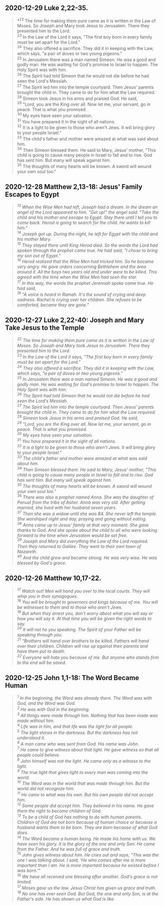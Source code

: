## 2020-12-29 Luke 2,22-35.

>*<sup>22</sup> The time for making them pure came as it is written in the Law of Moses. So Joseph and Mary took Jesus to Jerusalem. There they presented him to the Lord.  
<sup>23</sup> In the Law of the Lord it says, "The first boy born in every family must be set apart for the Lord."  
<sup>24</sup> They also offered a sacrifice. They did it in keeping with the Law, which says, "a pair of doves or two young pigeons."  
<sup>25</sup> In Jerusalem there was a man named Simeon. He was a good and godly man. He was waiting for God's promise to Israel to happen. The Holy Spirit was with him.  
<sup>26</sup> The Spirit had told Simeon that he would not die before he had seen the Lord's Messiah.  
<sup>27</sup> The Spirit led him into the temple courtyard. Then Jesus' parents brought the child in. They came to do for him what the Law required.  
<sup>28</sup> Simeon took Jesus in his arms and praised God. He said,  
<sup>29</sup> "Lord, you are the King over all. Now let me, your servant, go in peace. That is what you promised.   
<sup>30</sup> My eyes have seen your salvation.  
<sup>31</sup> You have prepared it in the sight of all nations.  
<sup>32</sup> It is a light to be given to those who aren't Jews. It will bring glory to your people Israel."  
<sup>33</sup> The child's father and mother were amazed at what was said about him.  
<sup>34</sup> Then Simeon blessed them. He said to Mary, Jesus' mother, "This child is going to cause many people in Israel to fall and to rise. God has sent him. But many will speak against him.  
<sup>35</sup> The thoughts of many hearts will be known. A sword will wound your own soul too."

## 2020-12-28 Matthew 2,13-18: Jesus' Family Escapes to Egypt

>*<sup>13</sup> When the Wise Men had left, Joseph had a dream. In the dream an angel of the Lord appeared to him. "Get up!" the angel said. "Take the child and his mother and escape to Egypt. Stay there until I tell you to come back. Herod is going to search for the child. He wants to kill him."  
<sup>14</sup> Joseph got up. During the night, he left for Egypt with the child and his mother Mary.  
<sup>15</sup> They stayed there until King Herod died. So the words the Lord had spoken through the prophet came true. He had said, "I chose to bring my son out of Egypt."  
<sup>16</sup> Herod realized that the Wise Men had tricked him. So he became very angry. He gave orders concerning Bethlehem and the area around it. All the boys two years old and under were to be killed. This agreed with the time when the Wise Men had seen the star.  
<sup>17</sup> In this way, the words the prophet Jeremiah spoke came true. He had said,  
<sup>18</sup> "A voice is heard in Ramah. It's the sound of crying and deep sadness. Rachel is crying over her children. She refuses to be comforted, became they are gone."*

## 2020-12-27 Luke 2,22-40: Joseph and Mary Take Jesus to the Temple

>*<sup>22</sup> The time for making them pure came as it is written in the Law of Moses. So Joseph and Mary took Jesus to Jerusalem. There they presented him to the Lord.  
<sup>23</sup> In the Law of the Lord it says, "The first boy born in every family must be set apart for the Lord."  
<sup>24</sup> They also offered a sacrifice. They did it in keeping with the Law, which says, "a pair of doves or two young pigeons."  
<sup>25</sup> In Jerusalem there was a man named Simeon. He was a good and godly man. He was waiting for God's promise to Israel to happen. The Holy Spirit was with him.  
<sup>26</sup> The Spirit had told Simeon that he would not die before he had seen the Lord's Messiah.  
<sup>27</sup> The Spirit led him into the temple courtyard. Then Jesus' parents brought the child in. They came to do for him what the Law required.  
<sup>28</sup> Simeon took Jesus in his arms and praised God. He said,  
<sup>29</sup> "Lord, you are the King over all. Now let me, your servant, go in peace. That is what you promised.   
<sup>30</sup> My eyes have seen your salvation.  
<sup>31</sup> You have prepared it in the sight of all nations.  
<sup>32</sup> It is a light to be given to those who aren't Jews. It will bring glory to your people Israel."  
<sup>33</sup> The child's father and mother were amazed at what was said about him.  
<sup>34</sup> Then Simeon blessed them. He said to Mary, Jesus' mother, "This child is going to cause many people in Israel to fall and to rise. God has sent him. But many will speak against him.  
<sup>35</sup> The thoughts of many hearts will be known. A sword will wound your own soul too."  
<sup>36</sup> There was also a prophet named Anna. She was the daughter of Penuel from the tribe of Asher. Anna was very old. After getting married, she lived with her husband seven years.  
<sup>37</sup> Then she was a widow until she was 84. She never left the temple. She worshiped night and day, praying and going without eating.  
<sup>38</sup> Anna came up to Jesus' family at that very moment. She gave thanks to God. And she spoke about the child to all who were looking forward to the time when Jerusalem would be set free.  
<sup>39</sup> Joseph and Mary did everything the Law of the Lord required. Then they returned to Galilee. They went to their own town of Nazareth.  
<sup>40</sup> And the child grew and became strong. He was very wise. He was blessed by God's grace.*

## 2020-12-26 Matthew 10,17-22. 

>*<sup>17</sup> Watch out! Men will hand you over to the local courts. They will whip you in their synagogues.  
<sup>18</sup> You will be brought to governors and kings because of me. You will be witnesses to them and to those who aren't Jews.  
<sup>19</sup> But when they arrest you, don't worry about what you will say or how you will say it. At that time you will be given the right words to say.  
<sup>20</sup> It will not he you speaking. The Spirit of your Father will be speaking through you.  
<sup>21</sup> "Brothers will hand over brothers to be killed. Fathers will hand over their children. Children will rise up against their parents and have them put to death.  
<sup>22</sup> Everyone will hate you because of me. But anyone who stands firm to the end will be saved.*

## 2020-12-25 John 1,1-18: The Word Became Human 

>*<sup>1</sup> In the beginning, the Word was already there. The Word was with God, and the Word was God.  
<sup>2</sup> He was with God in the beginning.  
<sup>3</sup> All things were made through him. Nothing that has been made was made without him.  
<sup>4</sup> Life was in him, and that life was the light for all people.  
<sup>5</sup> The light shines in the darkness. But the darkness has not understood it.  
<sup>6</sup> A man came who was sent from God. His name was John.  
<sup>7</sup> He came to give witness about that light. He gave witness so that all people could believe.  
<sup>8</sup> John himself was not the light. He came only as a witness to the light.  
<sup>9</sup> The true light that gives light to every man was coming into the world.  
<sup>10</sup> The Word was in the world that was made through him. But the world did not recognize him.  
<sup>11</sup> He came to what was his own. But his own people did not accept him.  
<sup>12</sup> Some people did accept him. They believed in his name. He gave them the right to become children of God.  
<sup>13</sup> To be a child of God has nothing to do with human parents. Children of God are not born because of human choice or because a husband wants them to be born. They are born because of what God does.  
<sup>14</sup> The Word became a human being. He made his home with us. We have seen his glory. It is the glory of the one and only Son. He came from the Father. And he was full of grace and truth.  
<sup>15</sup> John gives witness about him. He cries out and says, "This was the one I was talking about. I said, 'He who comes after me is more important than I am. He is more important because he existed before I was born.'"  
<sup>16</sup> We have all received one blessing after another. God's grace is not limited.   
<sup>17</sup> Moses gave us the law. Jesus Christ has given us grace and truth.  
<sup>18</sup> No one has ever seen God. But God, the one and only Son, is at the Father's side. He has shown us what God is like.*

